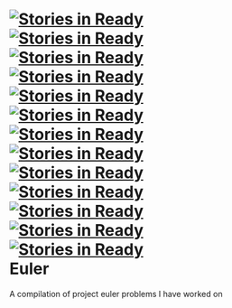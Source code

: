[![Stories in Ready](https://badge.waffle.io/willpiers/euler.png)](http://waffle.io/willpiers/euler)  
[![Stories in Ready](https://badge.waffle.io/willpiers/euler.png)](http://waffle.io/willpiers/euler)  
[![Stories in Ready](https://badge.waffle.io/willpiers/euler.png)](http://waffle.io/willpiers/euler)  
[![Stories in Ready](https://badge.waffle.io/willpiers/euler.png)](http://waffle.io/willpiers/euler)  
[![Stories in Ready](https://badge.waffle.io/willpiers/euler.png)](http://waffle.io/willpiers/euler)  
[![Stories in Ready](https://badge.waffle.io/willpiers/euler.png)](http://waffle.io/willpiers/euler)  
[![Stories in Ready](https://badge.waffle.io/willpiers/euler.png)](http://waffle.io/willpiers/euler)  
[![Stories in Ready](https://badge.waffle.io/willpiers/euler.png)](http://waffle.io/willpiers/euler)  
[![Stories in Ready](https://badge.waffle.io/willpiers/euler.png)](http://waffle.io/willpiers/euler)  
[![Stories in Ready](https://badge.waffle.io/willpiers/euler.png)](http://waffle.io/willpiers/euler)  
[![Stories in Ready](https://badge.waffle.io/willpiers/euler.png)](http://waffle.io/willpiers/euler)  
[![Stories in Ready](https://badge.waffle.io/willpiers/euler.png)](http://waffle.io/willpiers/euler)  
[![Stories in Ready](https://badge.waffle.io/willpiers/euler.png)](http://waffle.io/willpiers/euler)  
Euler
=====

A compilation of project euler problems I have worked on
